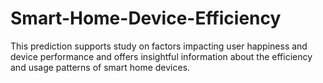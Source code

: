 # Smart-Home-Device-Efficiency
This prediction supports study on factors impacting user happiness and device performance and offers insightful information about the efficiency and usage patterns of smart home devices.
